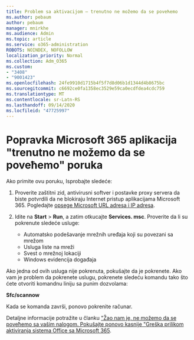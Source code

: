 ```yaml
---
title: Problem sa aktivacijom – trenutno ne možemo da se poveћemo
ms.author: pebaum
author: pebaum
manager: mnirkhe
ms.audience: Admin
ms.topic: article
ms.service: o365-administration
ROBOTS: NOINDEX, NOFOLLOW
localization_priority: Normal
ms.collection: Adm_O365
ms.custom:
- "3408"
- "9001423"
ms.openlocfilehash: 24fe9910d1715b4f5f7d8d06b1d1344d4b8675bc
ms.sourcegitcommit: c6692ce0fa1358ec3529e59ca0ecdfdea4cdc759
ms.translationtype: MT
ms.contentlocale: sr-Latn-RS
ms.lasthandoff: 09/14/2020
ms.locfileid: "47725997"
---
```

# <a name="fixing-the-microsoft-365-apps-we-are-unable-to-connect-right-now-message"></a>Popravka Microsoft 365 aplikacija "trenutno ne možemo da se poveћemo" poruka

Ako primite ovu poruku, Isprobajte sledeće:

1. Proverite zaštitni zid, antivirusni softver i postavke proxy servera da biste potvrdili da ne blokiraju Internet pristup aplikacijama Microsoft 365. Pogledajte [opsege Microsoft URL adresa i IP adresa](https://docs.microsoft.com/office365/enterprise/urls-and-ip-address-ranges).

2. Idite na **Start**  >  **Run**, a zatim otkucajte **Services. msc**. Proverite da li su pokrenute sledeće usluge:
    - Automatsko podešavanje mrežnih uređaja koji su povezani sa mrežom
    - Usluga liste na mreži
    - Svest o mrežnoj lokaciji
    - Windows evidencija događaja

Ako jedna od ovih usluga nije pokrenuta, pokušajte da je pokrenete. Ako vam je problem da pokrenete uslugu, pokrenete sledeću komandu tako što ćete otvoriti komandnu liniju sa punim dozvolama:

**Sfc/scannow**

Kada se komanda završi, ponovo pokrenite računar.

Detaljne informacije potražite u članku ["Žao nam je, ne možemo da se poveћemo sa vašim nalogom. Pokušajte ponovo kasnije "Greška prilikom aktiviranja sistema Office sa Microsoft 365](https://docs.microsoft.com/office/troubleshoot/activation-installation/issue-when-activate-office-from-office-365).